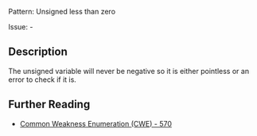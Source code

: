 Pattern: Unsigned less than zero

Issue: -

## Description

The unsigned variable will never be negative so it is either pointless or an error to check if it is.

## Further Reading

* [Common Weakness Enumeration (CWE) - 570](https://cwe.mitre.org/data/definitions/570.html)
